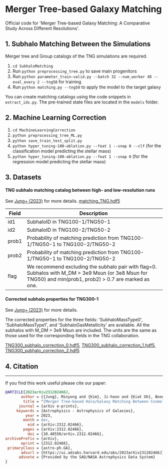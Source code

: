 
# Merger Tree-based Galaxy Matching

Official code for 'Merger Tree-based Galaxy Matching: A Comparative Study Across Different Resolutions'.


## 1. Subhalo Matching Between the Simulations

Merger tree and Group catalogs of the TNG simulations are required. 

1. `cd SubhaloMatching`
2. Run `python preprocessing_tree.py` to save main progenitors
3. Run `python parameter_train-valid.py --batch 32 --num_worker 48 --eval_every 2 --tng50` for training
4. Run `python matching.py --tng50` to apply the model to the target galaxy

You can create matching catalogs using the code snippets in `extract_ids.py`. The pre-trained state files are located in the `models` folder.


## 2. Machine Learning Correction

1. `cd MachineLearningCorrection`
2. `python preprocessing_tree_ML.py` 
3. `python save_train_test_split.py` 
4. `python hyper_tuning-100-ablation.py --feat 1 --snap 0 --clf` (for the classification model predicting the stellar mass)
5. `python hyper_tuning-100-ablation.py --feat 1 --snap 0` (for the regression model predicting the stellar mass)

## 3. Datasets

#### TNG subhalo matching catalog between high- and low-resolution runs
See [Jung+ (2023)](https://ui.adsabs.harvard.edu/abs/2023arXiv231202466J/abstract) for more details. [matching_TNG.hdf5](./Dataset/matching_TNG.hdf5) 

| Field | Description                                                                                                                                                      |
|-------|------------------------------------------------------------------------------------------------------------------------------------------------------------------|
| id1   | SubhaloID in TNG100-1/TNG50-1                                                                                                                                    |
| id2   | SubhaloID in TNG100-2/TNG50-2                                                                                                                                    |
| prob1 | Probability of matching prediction from TNG100-1/TNG50-1 to TNG100-2/TNG50-2                                                                                     |
| prob2 | Probability of matching prediction from TNG100-1/TNG50-1 to TNG100-2/TNG50-2                                                                                     |
| flag  | We recommend excluding the subhalo pair with flag=0. Subhalos with M_DM > 3e9 Msun (or 3e8 Msun for TNG50) and min(prob1, prob2) > 0.7 are marked as one. |


#### Corrected subhalo properties for TNG300-1
See [Jung+ (2023)](https://ui.adsabs.harvard.edu/abs/2023arXiv231202466J/abstract) for more details. 

The corrected properties for the three fields: 'SubhaloMassType0', 'SubhaloMassType1', and 'SubhaloGasMetallicity' are available. All the subhalos with M_DM > 3e9 Msun are included. The units are the same as those used for the corresponding fields in the TNG collaboration.

[TNG300_subhalo_correction_0.hdf5](./Dataset/TNG300_subhalo_correction_0.hdf5), [TNG300_subhalo_correction_1.hdf5](./Dataset/TNG300_subhalo_correction_1.hdf5), [TNG300_subhalo_correction_2.hdf5](./Dataset/TNG300_subhalo_correction_2.hdf5)




## 4. Citation
---
If you find this work useful please cite our paper:

```bibtex
@ARTICLE{2023arXiv231202466J,
       author = {{Jung}, Minyong and {Kim}, Ji-hoon and {Kiat Oh}, Boon and {Hong}, Sungwook E. and {Lee}, Jaehyun and {Kim}, Juhan},
        title = "{Merger Tree-based Halo/Galaxy Matching Between Cosmological Simulations with Different Resolutions: Galaxy-by-galaxy Resolution Study and the Machine Learning-based Correction}",
      journal = {arXiv e-prints},
     keywords = {Astrophysics - Astrophysics of Galaxies},
         year = 2023,
        month = dec,
          eid = {arXiv:2312.02466},
        pages = {arXiv:2312.02466},
          doi = {10.48550/arXiv.2312.02466},
archivePrefix = {arXiv},
       eprint = {2312.02466},
 primaryClass = {astro-ph.GA},
       adsurl = {https://ui.adsabs.harvard.edu/abs/2023arXiv231202466J},
      adsnote = {Provided by the SAO/NASA Astrophysics Data System}
}
```
